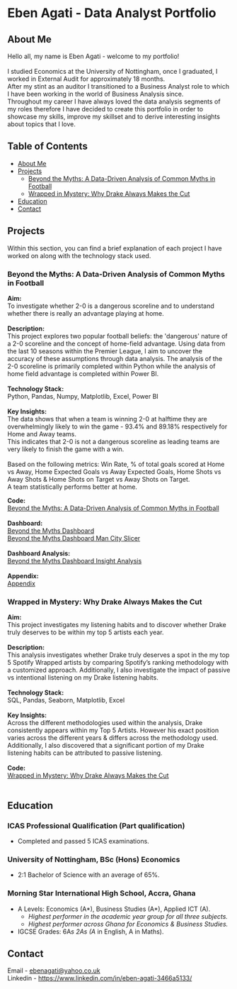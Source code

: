 # Eben Agati - Data Analyst Portfolio
## About Me

Hello all, my name is Eben Agati - welcome to my portfolio!<br/><br/>
I studied Economics at the University of Nottingham, once I graduated, I worked in External Audit for approximately 18 months.<br/> After my stint as an auditor I transitioned to a Business Analyst role to which I have been working in the world of Business Analysis since.<br/>
Throughout my career I have always loved the data analysis segments of my roles therefore I have decided to create this portfolio in order to showcase my skills, improve my skillset and to derive interesting insights about topics that I love.

## Table of Contents
- [About Me](#About-Me)
- [Projects](#Projects)
  - [Beyond the Myths: A Data-Driven Analysis of Common Myths in Football](#beyond-the-myth:-a-data-driven-analysis-of-common-myths-in-football)
  - [Wrapped in Mystery: Why Drake Always Makes the Cut](#Wrapped-in-Mystery:-Why-Drake-Always-Makes-the-Cut)
- [Education](#Education)
- [Contact](#Contact)

## Projects
Within this section, you can find a brief explanation of each project I have worked on along with the technology stack used.

### Beyond the Myths: A Data-Driven Analysis of Common Myths in Football
**Aim:** <br/>
To investigate whether 2-0 is a dangerous scoreline and to understand whether there is really an advantage playing at home.<br/><br/>
**Description:** <br/>
This project explores two popular football beliefs: the 'dangerous' nature of a 2-0 scoreline and the concept of home-field advantage. Using data from the last 10 seasons within the Premier League, I aim to uncover the accuracy of these assumptions through data analysis. The analysis of the 2-0 scoreline is primarily completed within Python while the analysis of home field advantage is completed within Power BI. <br/><br/>
**Technology Stack:**<br/>
Python, Pandas, Numpy, Matplotlib, Excel, Power BI <br/><br/>
**Key Insights:** <br/>
The data shows that when a team is winning 2-0 at halftime they are overwhelmingly likely to win the game - 93.4% and 89.18% respectively for Home and Away teams.<br />
This indicates that 2-0 is not a dangerous scoreline as leading teams are very likely to finish the game with a win.<br/><br/>
Based on the following metrics: Win Rate, % of total goals scored at Home vs Away, Home Expected Goals vs Away Expected Goals, Home Shots vs Away Shots & Home Shots on Target vs Away Shots on Target.<br/>
A team statistically performs better at home.<br/>

**Code:** <br/>
[Beyond the Myths: A Data-Driven Analysis of Common Myths in Football](https://github.com/ebenagati/Portfolio/blob/main/Beyond%20The%20Myths/Beyond%20the%20Myths.ipynb)<br/><br/>
**Dashboard:** <br/>
[Beyond the Myths Dashboard ](https://github.com/ebenagati/Portfolio/blob/main/Beyond%20The%20Myths/Beyond%20the%20Myths%20Dashboard.PNG) <br/>
[Beyond the Myths Dashboard Man City Slicer](https://github.com/ebenagati/Portfolio/blob/main/Beyond%20The%20Myths/Beyond%20the%20Myths%20Dashboard%20Man%20City.PNG) <br/><br/>
**Dashboard Analysis:** <br/>
[Beyond the Myths Dashboard Insight Analysis](https://github.com/ebenagati/Portfolio/blob/main/Beyond%20The%20Myths/Beyond%20the%20Myths%20Dashboard%20Insight%20Analysis%20.md)<br/><br/>
**Appendix:** <br/>
[Appendix](https://github.com/ebenagati/Portfolio/blob/main/Beyond%20The%20Myths/Appendix%20.md)<br/>

### Wrapped in Mystery: Why Drake Always Makes the Cut
**Aim:** <br/>
This project investigates my listening habits and to discover whether Drake truly deserves to be within my top 5 artists each year.<br/><br/>
**Description:**<br/>
This analysis investigates whether Drake truly deserves a spot in the my top 5 Spotify Wrapped artists by comparing Spotify’s ranking methodology with a customized approach. Additionally, I also investigate the impact of passive vs intentional listening on my Drake listening habits.<br/><br/>
**Technology Stack:**<br/>
SQL, Pandas, Seaborn, Matplotlib, Excel <br/><br/>
**Key Insights:** <br/>
Across the different methodologies used within the analysis, Drake consistently appears within my Top 5 Artists. However his exact position varies across the different years & differs across the methodology used. Additionally, I also discovered that a significant portion of my Drake listening habits can be attributed to passive listening.<br/><br/>
**Code:** <br/>
[Wrapped in Mystery: Why Drake Always Makes the Cut](https://github.com/ebenagati/Portfolio/blob/main/Wrapped%20in%20Mystery%3A%20Why%20Drake%20Always%20Makes%20the%20Cut/README.md)<br/><br/>



## Education

### ICAS Professional Qualification (Part qualification)                                     
- Completed and passed 5 ICAS examinations.
### University of Nottingham, BSc (Hons) Economics                                           
- 2:1 Bachelor of Science with an average of 65%.
### Morning Star International High School, Accra, Ghana                                                     
- A Levels: Economics (A*), Business Studies (A*), Applied ICT (A).                                             
  - _Highest performer in the academic year group for all three subjects._
  - _Highest performer across Ghana for Economics & Business Studies._
- IGCSE Grades: 6A*s 2As (A* in English, A in Maths).                                                        


## Contact
Email - ebenagati@yahoo.co.uk<br/>
Linkedin - https://www.linkedin.com/in/eben-agati-3466a5133/
